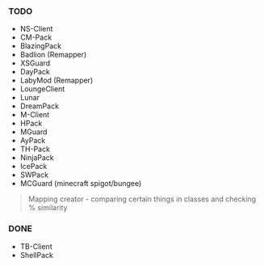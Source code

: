 ### TODO
- NS-Client
- CM-Pack
- BlazingPack
- Badlion (Remapper)
- XSGuard
- DayPack
- LabyMod (Remapper)
- LoungeClient
- Lunar
- DreamPack
- M-Client
- HPack
- MGuard
- AyPack
- TH-Pack
- NinjaPack
- IcePack
- SWPack
- MCGuard (minecraft spigot/bungee)

> Mapping creator - comparing certain things in classes and checking % similarity 

### DONE
- TB-Client
- ShellPack